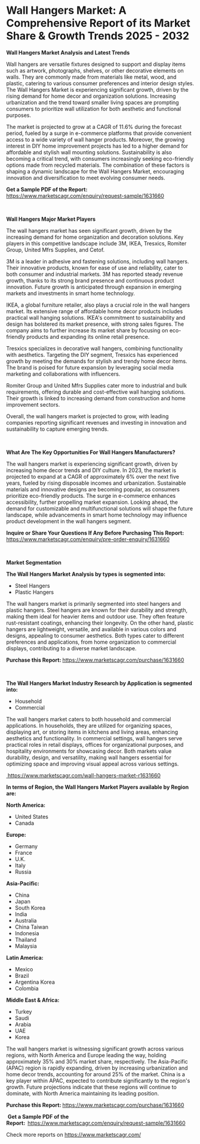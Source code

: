 <p><h1>Wall Hangers Market: A Comprehensive Report of its Market Share & Growth Trends 2025 - 2032</h1></p><p><strong>Wall Hangers Market Analysis and Latest Trends</strong></p>
<p><p>Wall hangers are versatile fixtures designed to support and display items such as artwork, photographs, shelves, or other decorative elements on walls. They are commonly made from materials like metal, wood, and plastic, catering to various consumer preferences and interior design styles. The Wall Hangers Market is experiencing significant growth, driven by the rising demand for home decor and organization solutions. Increasing urbanization and the trend toward smaller living spaces are prompting consumers to prioritize wall utilization for both aesthetic and functional purposes.</p><p>The market is projected to grow at a CAGR of 11.6% during the forecast period, fueled by a surge in e-commerce platforms that provide convenient access to a wide variety of wall hanger products. Moreover, the growing interest in DIY home improvement projects has led to a higher demand for affordable and stylish wall mounting solutions. Sustainability is also becoming a critical trend, with consumers increasingly seeking eco-friendly options made from recycled materials. The combination of these factors is shaping a dynamic landscape for the Wall Hangers Market, encouraging innovation and diversification to meet evolving consumer needs.</p></p>
<p><strong>Get a Sample PDF of the Report:&nbsp;</strong> <a href="https://www.marketscagr.com/enquiry/request-sample/1631660?utm_campaign=2465&utm_medium=2&utm_source=Github&utm_content=ia&utm_term=05042025&utm_id=wall-hangers">https://www.marketscagr.com/enquiry/request-sample/1631660</a></p>
<p>&nbsp;</p>
<p><strong>Wall Hangers Major Market Players</strong></p>
<p><p>The wall hangers market has seen significant growth, driven by the increasing demand for home organization and decoration solutions. Key players in this competitive landscape include 3M, IKEA, Tresxics, Romiter Group, United Mfrs Supplies, and Cetof.</p><p>3M is a leader in adhesive and fastening solutions, including wall hangers. Their innovative products, known for ease of use and reliability, cater to both consumer and industrial markets. 3M has reported steady revenue growth, thanks to its strong brand presence and continuous product innovation. Future growth is anticipated through expansion in emerging markets and investments in smart home technology.</p><p>IKEA, a global furniture retailer, also plays a crucial role in the wall hangers market. Its extensive range of affordable home decor products includes practical wall hanging solutions. IKEA's commitment to sustainability and design has bolstered its market presence, with strong sales figures. The company aims to further increase its market share by focusing on eco-friendly products and expanding its online retail presence.</p><p>Tresxics specializes in decorative wall hangers, combining functionality with aesthetics. Targeting the DIY segment, Tresxics has experienced growth by meeting the demands for stylish and trendy home decor items. The brand is poised for future expansion by leveraging social media marketing and collaborations with influencers.</p><p>Romiter Group and United Mfrs Supplies cater more to industrial and bulk requirements, offering durable and cost-effective wall hanging solutions. Their growth is linked to increasing demand from construction and home improvement sectors.</p><p>Overall, the wall hangers market is projected to grow, with leading companies reporting significant revenues and investing in innovation and sustainability to capture emerging trends.</p></p>
<p>&nbsp;</p>
<p><strong>What Are The Key Opportunities For Wall Hangers Manufacturers?</strong></p>
<p><p>The wall hangers market is experiencing significant growth, driven by increasing home decor trends and DIY culture. In 2023, the market is projected to expand at a CAGR of approximately 6% over the next five years, fueled by rising disposable incomes and urbanization. Sustainable materials and innovative designs are becoming popular, as consumers prioritize eco-friendly products. The surge in e-commerce enhances accessibility, further propelling market expansion. Looking ahead, the demand for customizable and multifunctional solutions will shape the future landscape, while advancements in smart home technology may influence product development in the wall hangers segment.</p></p>
<p><strong>Inquire or Share Your Questions If Any Before Purchasing This Report:</strong> <a href="https://www.marketscagr.com/enquiry/pre-order-enquiry/1631660?utm_campaign=2465&utm_medium=2&utm_source=Github&utm_content=ia&utm_term=05042025&utm_id=wall-hangers">https://www.marketscagr.com/enquiry/pre-order-enquiry/1631660</a></p>
<p>&nbsp;</p>
<p><strong>Market Segmentation</strong></p>
<p><strong>The Wall Hangers Market Analysis by types is segmented into:</strong></p>
<p><ul><li>Steel Hangers</li><li>Plastic Hangers</li></ul></p>
<p><p>The wall hangers market is primarily segmented into steel hangers and plastic hangers. Steel hangers are known for their durability and strength, making them ideal for heavier items and outdoor use. They often feature rust-resistant coatings, enhancing their longevity. On the other hand, plastic hangers are lightweight, versatile, and available in various colors and designs, appealing to consumer aesthetics. Both types cater to different preferences and applications, from home organization to commercial displays, contributing to a diverse market landscape.</p></p>
<p><strong>Purchase this Report:&nbsp;</strong><a href="https://www.marketscagr.com/purchase/1631660?utm_campaign=2465&utm_medium=2&utm_source=Github&utm_content=ia&utm_term=05042025&utm_id=wall-hangers">https://www.marketscagr.com/purchase/1631660</a></p>
<p>&nbsp;</p>
<p><strong>The Wall Hangers Market Industry Research by Application is segmented into:</strong></p>
<p><ul><li>Household</li><li>Commercial</li></ul></p>
<p><p>The wall hangers market caters to both household and commercial applications. In households, they are utilized for organizing spaces, displaying art, or storing items in kitchens and living areas, enhancing aesthetics and functionality. In commercial settings, wall hangers serve practical roles in retail displays, offices for organizational purposes, and hospitality environments for showcasing decor. Both markets value durability, design, and versatility, making wall hangers essential for optimizing space and improving visual appeal across various settings.</p></p>
<p><a href="https://www.marketscagr.com/wall-hangers-market-r1631660?utm_campaign=2465&utm_medium=2&utm_source=Github&utm_content=ia&utm_term=05042025&utm_id=wall-hangers">&nbsp;https://www.marketscagr.com/wall-hangers-market-r1631660</a></p>
<p><strong>In terms of Region, the Wall Hangers Market Players available by Region are:</strong></p>
<p>
    <p> <strong> North America: </strong>
        <ul>
            <li>United States</li>
            <li>Canada</li>
        </ul>
        </p> 
    <p> <strong> Europe: </strong>
        <ul>
            <li>Germany</li>
            <li>France</li>
            <li>U.K.</li>
            <li>Italy</li>
            <li>Russia</li>
        </ul>
        </p> 
    <p> <strong> Asia-Pacific: </strong>
        <ul>
            <li>China</li>
            <li>Japan</li>
            <li>South Korea</li>
            <li>India</li>
            <li>Australia</li>
            <li>China Taiwan</li>
            <li>Indonesia</li>
            <li>Thailand</li>
            <li>Malaysia</li>
        </ul>
        </p> 
    <p> <strong> Latin America: </strong>
        <ul>
            <li>Mexico</li>
            <li>Brazil</li>
            <li>Argentina Korea</li>
            <li>Colombia</li>
        </ul>
        </p> 
    <p> <strong> Middle East & Africa: </strong>
        <ul>
            <li>Turkey</li>
            <li>Saudi</li>
            <li>Arabia</li>
            <li>UAE</li>
            <li>Korea</li>
        </ul>
    </p>
    </p>
<p><p>The wall hangers market is witnessing significant growth across various regions, with North America and Europe leading the way, holding approximately 35% and 30% market share, respectively. The Asia-Pacific (APAC) region is rapidly expanding, driven by increasing urbanization and home decor trends, accounting for around 25% of the market. China is a key player within APAC, expected to contribute significantly to the region's growth. Future projections indicate that these regions will continue to dominate, with North America maintaining its leading position.</p></p>
<p><strong>Purchase this Report: </strong><a href="https://www.marketscagr.com/purchase/1631660?utm_campaign=2465&utm_medium=2&utm_source=Github&utm_content=ia&utm_term=05042025&utm_id=wall-hangers">https://www.marketscagr.com/purchase/1631660</a></p>
<p>&nbsp;<strong>Get a Sample PDF of the Report:&nbsp;&nbsp;</strong><a href="https://www.marketscagr.com/enquiry/request-sample/1631660?utm_campaign=2465&utm_medium=2&utm_source=Github&utm_content=ia&utm_term=05042025&utm_id=wall-hangers">https://www.marketscagr.com/enquiry/request-sample/1631660</a></p>
<p><strong></strong></p>
<p>Check more reports on <a href="https://www.marketscagr.com/?utm_campaign=2465&utm_medium=2&utm_source=Github&utm_content=ia&utm_term=05042025&utm_id=wall-hangers">https://www.marketscagr.com/</a></p>